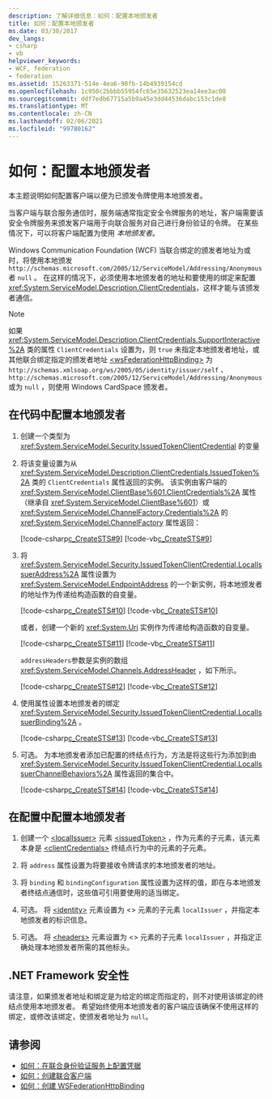 ```yaml
---
description: 了解详细信息：如何：配置本地颁发者
title: 如何：配置本地颁发者
ms.date: 03/30/2017
dev_langs:
- csharp
- vb
helpviewer_keywords:
- WCF, federation
- federation
ms.assetid: 15263371-514e-4ea6-90fb-14b4939154cd
ms.openlocfilehash: 1c950c2bbbb55954fc65e35632523ea14ee3ac00
ms.sourcegitcommit: ddf7edb67715a5b9a45e3dd44536dabc153c1de0
ms.translationtype: MT
ms.contentlocale: zh-CN
ms.lasthandoff: 02/06/2021
ms.locfileid: "99780162"
---
```

# <a name="how-to-configure-a-local-issuer"></a>如何：配置本地颁发者

本主题说明如何配置客户端以便为已颁发令牌使用本地颁发者。

当客户端与联合服务通信时，服务端通常指定安全令牌服务的地址，客户端需要该安全令牌服务来颁发客户端用于向联合服务对自己进行身份验证的令牌。 在某些情况下，可以将客户端配置为使用 *本地颁发者*。

Windows Communication Foundation (WCF) 当联合绑定的颁发者地址为或时，将使用本地颁发 `http://schemas.microsoft.com/2005/12/ServiceModel/Addressing/Anonymous` 者 `null` 。 在这样的情况下，必须使用本地颁发者的地址和要使用的绑定来配置 <xref:System.ServiceModel.Description.ClientCredentials>，这样才能与该颁发者通信。

> [!NOTE]
> 如果 <xref:System.ServiceModel.Description.ClientCredentials.SupportInteractive%2A> 类的属性 `ClientCredentials` 设置为，则 `true` 未指定本地颁发者地址，或其他联合绑定指定的颁发者地址 [\<wsFederationHttpBinding>](../../configure-apps/file-schema/wcf/wsfederationhttpbinding.md) 为 `http://schemas.xmlsoap.org/ws/2005/05/identity/issuer/self` 、 `http://schemas.microsoft.com/2005/12/ServiceModel/Addressing/Anonymous` 或为 `null` ，则使用 Windows CardSpace 颁发者。

## <a name="to-configure-the-local-issuer-in-code"></a>在代码中配置本地颁发者

1. 创建一个类型为 <xref:System.ServiceModel.Security.IssuedTokenClientCredential> 的变量

2. 将该变量设置为从 <xref:System.ServiceModel.Description.ClientCredentials.IssuedToken%2A> 类的 `ClientCredentials` 属性返回的实例。 该实例由客户端的 <xref:System.ServiceModel.ClientBase%601.ClientCredentials%2A> 属性（继承自 <xref:System.ServiceModel.ClientBase%601>）或 <xref:System.ServiceModel.ChannelFactory.Credentials%2A> 的 <xref:System.ServiceModel.ChannelFactory> 属性返回：

     [!code-csharp[c_CreateSTS#9](../../../../samples/snippets/csharp/VS_Snippets_CFX/c_creatests/cs/source.cs#9)]
     [!code-vb[c_CreateSTS#9](../../../../samples/snippets/visualbasic/VS_Snippets_CFX/c_creatests/vb/source.vb#9)]

3. 将 <xref:System.ServiceModel.Security.IssuedTokenClientCredential.LocalIssuerAddress%2A> 属性设置为 <xref:System.ServiceModel.EndpointAddress> 的一个新实例，将本地颁发者的地址作为传递给构造函数的自变量。

     [!code-csharp[c_CreateSTS#10](../../../../samples/snippets/csharp/VS_Snippets_CFX/c_creatests/cs/source.cs#10)]
     [!code-vb[c_CreateSTS#10](../../../../samples/snippets/visualbasic/VS_Snippets_CFX/c_creatests/vb/source.vb#10)]

     或者，创建一个新的 <xref:System.Uri> 实例作为传递给构造函数的自变量。

     [!code-csharp[c_CreateSTS#11](../../../../samples/snippets/csharp/VS_Snippets_CFX/c_creatests/cs/source.cs#11)]
     [!code-vb[c_CreateSTS#11](../../../../samples/snippets/visualbasic/VS_Snippets_CFX/c_creatests/vb/source.vb#11)]

     `addressHeaders`参数是实例的数组 <xref:System.ServiceModel.Channels.AddressHeader> ，如下所示。

     [!code-csharp[c_CreateSTS#12](../../../../samples/snippets/csharp/VS_Snippets_CFX/c_creatests/cs/source.cs#12)]
     [!code-vb[c_CreateSTS#12](../../../../samples/snippets/visualbasic/VS_Snippets_CFX/c_creatests/vb/source.vb#12)]

4. 使用属性设置本地颁发者的绑定 <xref:System.ServiceModel.Security.IssuedTokenClientCredential.LocalIssuerBinding%2A> 。

     [!code-csharp[c_CreateSTS#13](../../../../samples/snippets/csharp/VS_Snippets_CFX/c_creatests/cs/source.cs#13)]
     [!code-vb[c_CreateSTS#13](../../../../samples/snippets/visualbasic/VS_Snippets_CFX/c_creatests/vb/source.vb#13)]

5. 可选。 为本地颁发者添加已配置的终结点行为，方法是将这些行为添加到由 <xref:System.ServiceModel.Security.IssuedTokenClientCredential.LocalIssuerChannelBehaviors%2A> 属性返回的集合中。

     [!code-csharp[c_CreateSTS#14](../../../../samples/snippets/csharp/VS_Snippets_CFX/c_creatests/cs/source.cs#14)]
     [!code-vb[c_CreateSTS#14](../../../../samples/snippets/visualbasic/VS_Snippets_CFX/c_creatests/vb/source.vb#14)]

## <a name="to-configure-the-local-issuer-in-configuration"></a>在配置中配置本地颁发者

1. 创建一个 [\<localIssuer>](../../configure-apps/file-schema/wcf/localissuer.md) 元素 [\<issuedToken>](../../configure-apps/file-schema/wcf/issuedtoken.md) ，作为元素的子元素，该元素本身是 [\<clientCredentials>](../../configure-apps/file-schema/wcf/clientcredentials.md) 终结点行为中的元素的子元素。

2. 将 `address` 属性设置为将要接收令牌请求的本地颁发者的地址。

3. 将 `binding` 和 `bindingConfiguration` 属性设置为这样的值，即在与本地颁发者终结点通信时，这些值可引用要使用的适当绑定。

4. 可选。 将 [\<identity>](../../configure-apps/file-schema/wcf/identity.md) 元素设置为 <> 元素的子元素 `localIssuer` ，并指定本地颁发者的标识信息。

5. 可选。 将 [\<headers>](../../configure-apps/file-schema/wcf/headers.md) 元素设置为 <> 元素的子元素 `localIssuer` ，并指定正确处理本地颁发者所需的其他标头。

## <a name="net-framework-security"></a>.NET Framework 安全性

请注意，如果颁发者地址和绑定是为给定的绑定而指定的，则不对使用该绑定的终结点使用本地颁发者。 希望始终使用本地颁发者的客户端应该确保不使用这样的绑定，或修改该绑定，使颁发者地址为 `null`。

## <a name="see-also"></a>请参阅

- [如何：在联合身份验证服务上配置凭据](how-to-configure-credentials-on-a-federation-service.md)
- [如何：创建联合客户端](how-to-create-a-federated-client.md)
- [如何：创建 WSFederationHttpBinding](how-to-create-a-wsfederationhttpbinding.md)
